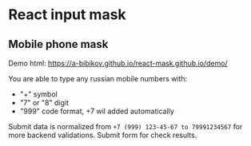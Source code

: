 # React input mask

## Mobile phone mask 
Demo html: https://a-bibikov.github.io/react-mask.github.io/demo/

You are able to type any russian mobile numbers with:
* "+" symbol
* "7" or "8" digit
* "999" code format, +7 wil added automatically

Submit data is normalized from `+7 (999) 123-45-67 to 79991234567` for more backend validations. Submit form for check results.
